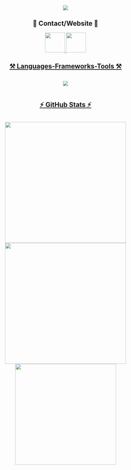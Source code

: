 <h1 align="center">
    <img src="https://readme-typing-svg.herokuapp.com?font=Overpass&weight=900&size=48&pause=1000&color=8478F7&center=true&vCenter=true&random=true&width=900&lines=Hey+I'm+Niceas" />
</h1>

<h2 align="center">📑 Contact/Website 📑</h2>

<div align="center"> 
  <a href="mailto:contact@niceas.de">
    <img width=64 src="https://www.gnhub.de/assets/websites-icon.png" />
  </a>
  <a href="https://www.niceas.de">
     <img width=64 src="https://www.gnhub.de/assets/mail-icon.png" /
  </a>
</div>

<h2 align="center">⚒️ Languages-Frameworks-Tools ⚒️</h2>
<br/>
<div align="center">
    <img src="https://skillicons.dev/icons?i=git,github,cloudflare,docker,gradle,idea,nodejs,javascript,express,java,mysql,css&perline=6" />
</div>
<br/>

<h2 align="center">⚡ GitHub Stats ⚡</h2>
<br>
<div align=center>
  <img width=390 src="https://github-readme-stats.vercel.app/api?username=nici002018&theme=dark&hide_border=true&include_all_commits=true&count_private=true"/>
  <img width=390 src="https://github-readme-streak-stats.herokuapp.com/?user=nici002018&theme=dark&hide_border=true" />
<br/>
<img width=325 src="https://github-readme-stats.vercel.app/api/top-langs/?username=nici002018&theme=dark&hide_border=true&include_all_commits=true&count_private=true&layout=compact" />
</div>
